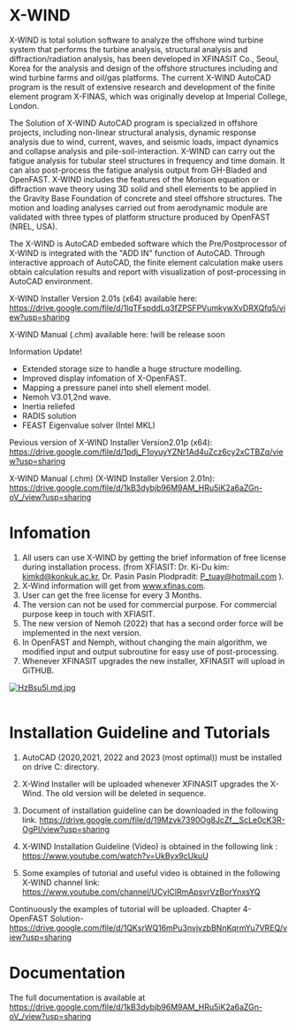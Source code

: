 # X-WIND
X-WIND is total solution software to analyze the offshore wind turbine system that performs the turbine analysis, structural analysis and diffraction/radiation analysis, has been developed in XFINASIT Co., Seoul, Korea for the analysis and design of the offshore structures including and wind turbine farms and oil/gas platforms. The current X-WIND AutoCAD program is the result of extensive research and development of the finite element program X-FINAS, which was originally develop at Imperial College, London.

The Solution of X-WIND AutoCAD program is specialized in offshore projects, including non-linear structural analysis, dynamic response analysis due to wind, current, waves, and seismic loads, impact dynamics and collapse analysis and pile-soil-interaction. X-WIND can carry out the fatigue analysis for tubular steel structures in frequency and time domain. It can also post-process the fatigue analysis output from GH-Bladed and OpenFAST. X-WIND includes the features of the Morison equation or diffraction wave theory using 3D solid and shell elements to be applied in the Gravity Base Foundation of concrete and steel offshore structures. The motion and loading analyses carried out from aerodynamic module are validated with three types of platform structure produced by OpenFAST (NREL, USA).

The X-WIND is AutoCAD embeded software which the Pre/Postprocessor of X-WIND is integrated with the "ADD IN" function of AutoCAD. Through interactive approach of AutoCAD, the finite element calculation make users obtain calculation results and report with visualization of post-processing in AutoCAD environment.

X-WIND Installer Version 2.01s (x64) available here:
https://drive.google.com/file/d/1lqTFspddLq3fZPSFPVumkywXvDRXQfq5/view?usp=sharing

X-WIND Manual (.chm) available here:
!will be release soon

Information Update!
- Extended storage size to handle a huge structure modelling.
- Improved display infomation of X-OpenFAST.
- Mapping a pressure panel into shell element model.
- Nemoh V3.01,2nd wave.
- Inertia reliefed
- RADIS solution
- FEAST Eigenvalue solver (Intel MKL)

Pevious version of 
X-WIND Installer Version2.01p (x64):
https://drive.google.com/file/d/1pdj_F1oyuyYZNr1Ad4uZcz6cy2xCTBZq/view?usp=sharing

X-WIND Manual (.chm) (X-WIND Installer Version 2.01n):
https://drive.google.com/file/d/1kB3dybjb96M9AM_HRu5iK2a6aZGn-oV_/view?usp=sharing

# Infomation
1) All users can use X-WIND by getting the brief information of free license during installation process. (from XFIASIT: Dr. Ki-Du kim:  kimkd@konkuk.ac.kr,  Dr. Pasin Pasin Plodpradit:  P_tuay@hotmail.com ). 
2) X-Wind information will get from www.xfinas.com. 
3) User can get the free license for every 3 Months. 
4) The version can not be used for commercial purpose. For commercial purpose keep in touch with XFIASIT. 
5) The new version of Nemoh (2022) that has a second order force will be implemented in the next version.
6) In OpenFAST and Nemph, without changing the main algorithm, we modified input and output subroutine for easy use of post-processing.   
7) Whenever XFINASIT upgrades the new installer, XFINASIT will upload in GiTHUB. 

<a href="https://freeimage.host/i/HzBsu5l"><img src="https://iili.io/HzBsu5l.md.jpg" alt="HzBsu5l.md.jpg" border="0"></a><br /><a target='_blank' href='https://freeimage.host/'></a><br />

# Installation Guideline and Tutorials 
1) AutoCAD (2020,2021, 2022 and 2023 (most optimal)) must be installed on drive C: directory.
2) X-Wind Installer will be uploaded whenever XFINASIT upgrades the X-Wind. The old version will be deleted in sequence.
3) Document of installation guideline can be downloaded in the following link.
https://drive.google.com/file/d/19Mzvk7390Og8JcZf__ScLe0cK3R-OgPI/view?usp=sharing

5) X-WIND Installation Guideline (Video) is obtained in the following link :   
https://www.youtube.com/watch?v=UkByx9cUkuU

6) Some examples of tutorial and useful video is obtained in the following X-WIND channel link: 
https://www.youtube.com/channel/UCylClRmApsvrVzBorYnxsYQ

Continuously the examples of tutorial will be uploaded. 
Chapter 4- OpenFAST Solution-
https://drive.google.com/file/d/1QKsrWQ16mPu3nvjvzbBNnKqrmYu7VREQ/view?usp=sharing


# Documentation
The full documentation is available at https://drive.google.com/file/d/1kB3dybjb96M9AM_HRu5iK2a6aZGn-oV_/view?usp=sharing

